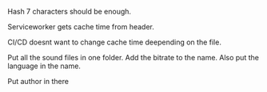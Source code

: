
Hash 7 characters should be enough.

Serviceworker gets cache time from header.

CI/CD doesnt want to change cache time deepending on the file.

Put all the sound files in one folder.
Add the bitrate to the name.
Also put the language in the name.

Put author in there
